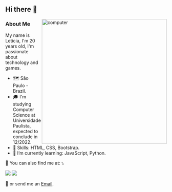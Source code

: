 
## Hi there 👋

<img src="https://raw.githubusercontent.com/MicaelliMedeiros/micaellimedeiros/master/image/computer-illustration.png" min-width="400px" max-width="390px" width="390px" align="right" alt="computer">

### **About Me**

My name is Leticia, I'm 20 years old, I'm passionate about technology and games. 

- 🗺️ São Paulo - Brazil.
- 🎓 I'm studying Computer Science at Universidade Paulista, expected to conclude in 12/2022.
- 🦄 Skills: HTML, CSS, Bootstrap.
- 💙 I’m currently learning: JavaScript, Python.

<p align="left">
  💌 You can also find me at: ⤵️
</p>
  <a href="https://www.linkedin.com/in/leticianevess/" alt="Linkedin">
  <img src="https://img.shields.io/badge/-Linkedin-0e76a8?style=flat-square&logo=Linkedin&logoColor=white&link=https://www.linkedin.com/in/leneves/" /></a>
  <a href ="https://t.me/snowzinha/" alt="Telegram">
  <img src="https://img.shields.io/badge/-Telegram-1ca0f1?style=flat-square&labelColor=1ca0f1&logo=telegram&logoColor=white&link=https://t.me/snowzinha/" /></a>

<p> 📩 or send me an
<a href="mailto:neves@tutamail.com"> Email</a>.</p>


